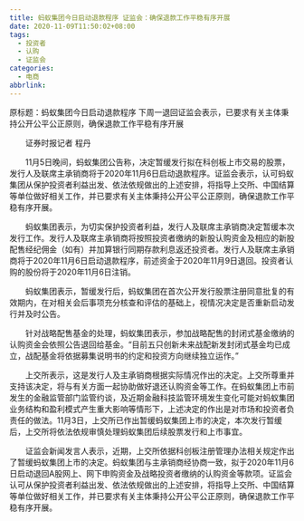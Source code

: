 ```yaml
---
title: 蚂蚁集团今日启动退款程序 证监会：确保退款工作平稳有序开展
date: 2020-11-09T11:50:02+08:00
tags:
  - 投资者
  - 认购
  - 证监会
categories:
  - 电商
abbrlink:
---
```


原标题：蚂蚁集团今日启动退款程序 下周一退回证监会表示，已要求有关主体秉持公开公平公正原则，确保退款工作平稳有序开展

　　证券时报记者 程丹

　　11月5日晚间，蚂蚁集团公告称，决定暂缓发行拟在科创板上市交易的股票，发行人及联席主承销商将于2020年11月6日启动退款程序。证监会表示，认可蚂蚁集团从保护投资者利益出发、依法依规做出的上述安排，将指导上交所、中国结算等单位做好相关工作，并已要求有关主体秉持公开公平公正原则，确保退款工作平稳有序开展。

　　蚂蚁集团表示，为切实保护投资者利益，发行人及联席主承销商决定暂缓本次发行工作。发行人及联席主承销商将按照投资者缴纳的新股认购资金及相应的新股配售经纪佣金（如有）并加算银行同期存款利息返还投资者。发行人及联席主承销商将于2020年11月6日启动退款程序，前述资金于2020年11月9日退回。投资者认购的股份将于2020年11月6日注销。

　　蚂蚁集团表示，暂缓发行后，蚂蚁集团在首次公开发行股票注册同意批复的有效期内，在对相关会后事项充分核查和评估的基础上，视情况决定是否重新启动发行并及时公告。

　　针对战略配售基金的处理，蚂蚁集团表示，参加战略配售的封闭式基金缴纳的认购资金会依照公告退回给基金。“目前五只创新未来战配新发封闭式基金均已成立，战配基金将依据募集说明书的约定和投资方向继续独立运作。”

　　上交所表示，这是发行人及主承销商根据实际情况作出的决定。上交所尊重并支持该决定，将与有关方面一起协助做好退还认购资金等工作。在蚂蚁集团上市前发生的金融监管部门监管约谈，及近期金融科技监管环境发生变化可能对蚂蚁集团业务结构和盈利模式产生重大影响等情形下，上述决定的作出是对市场和投资者负责任的做法。11月3日，上交所已作出暂缓蚂蚁集团上市的决定，本次发行暂缓后，上交所将依法依规审慎处理蚂蚁集团后续股票发行和上市事宜。

　　证监会新闻发言人表示，近期，上交所依据科创板注册管理办法相关规定作出了暂缓蚂蚁集团上市的决定。蚂蚁集团与主承销商经协商一致，拟于2020年11月6日启动退回A股网上、网下申购资金及战略投资者缴纳的认购资金等款项。证监会认可从保护投资者利益出发、依法依规做出的上述安排，将指导上交所、中国结算等单位做好相关工作，并已要求有关主体秉持公开公平公正原则，确保退款工作平稳有序开展。